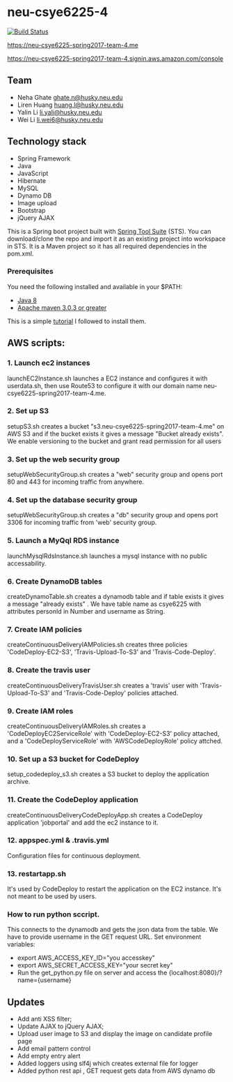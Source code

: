 # neu-csye6225-4
[![Build Status](https://travis-ci.com/weili6/neu-csye6225-4.svg?token=y6k4kmm4ZbfcwpY79RLX&branch=master)](https://travis-ci.com/weili6/neu-csye6225-4)

https://neu-csye6225-spring2017-team-4.me

https://neu-csye6225-spring2017-team-4.signin.aws.amazon.com/console  
## Team
- Neha Ghate ghate.n@husky.neu.edu
- Liren Huang huang.l@husky.neu.edu
- Yalin Li li.yali@husky.neu.edu
- Wei Li li.wei6@husky.neu.edu


## Technology stack

- Spring Framework
- Java
- JavaScript
- Hibernate
- MySQL
- Dynamo DB
- Image upload
- Bootstrap
- jQuery AJAX

This is a Spring boot project built with [Spring Tool Suite](https://spring.io/tools/sts/all) (STS).
You can download/clone the repo and import it as an existing project into workspace in STS.
It is a Maven project so it has all required dependencies in the pom.xml.

### Prerequisites
You need the following installed and available in your $PATH:

* [Java 8](http://www.oracle.com/technetwork/java/javase/downloads/jdk8-downloads-2133151.html)
* [Apache maven 3.0.3 or greater](http://maven.apache.org/install.html)

This is a simple [tutorial](https://www.mkyong.com/maven/how-to-install-maven-in-windows/) I followed to install them.

## AWS scripts:

### 1. Launch ec2 instances
launchEC2Instance.sh launches a EC2 instance and configures it with userdata.sh, then use Route53 to configure it with our domain name neu-csye6225-spring2017-team-4.me.

### 2. Set up S3
setupS3.sh creates a bucket "s3.neu-csye6225-spring2017-team-4.me" on AWS S3 and if the bucket exists it gives a message "Bucket already exists". We enable versioning to the bucket and grant read permission for all users

### 3. Set up the web security group
setupWebSecurityGroup.sh creates a "web" security group and opens port 80 and 443 for incoming traffic from anywhere.

### 4. Set up the database security group
setupWebSecurityGroup.sh creates a "db" security group and opens port 3306 for incoming traffic from 'web' security group.

### 5. Launch a MyQql RDS instance
launchMysqlRdsInstance.sh launches a mysql instance with no public accessability.

### 6. Create DynamoDB tables
createDynamoTable.sh creates a dynamodb table and if table exists it gives a message "already exists" .
We have table name as csye6225 with attributes personId in Number and username as String.

### 7. Create IAM policies
createContinuousDeliveryIAMPolicies.sh creates three policies 'CodeDeploy-EC2-S3', 'Travis-Upload-To-S3' and 'Travis-Code-Deploy'.

### 8. Create the travis user
createContinuousDeliveryTravisUser.sh creates a 'travis' user with 'Travis-Upload-To-S3' and 'Travis-Code-Deploy' policies attached.

### 9. Create IAM roles
createContinuousDeliveryIAMRoles.sh creates a 'CodeDeployEC2ServiceRole' with 'CodeDeploy-EC2-S3' policy attached, and a 'CodeDeployServiceRole' with 'AWSCodeDeployRole' policy attched.

### 10. Set up a S3 bucket for CodeDeploy
setup_codedeploy_s3.sh creates a S3 bucket to deploy the application archive.

### 11. Create the CodeDeploy application
createContinuousDeliveryCodeDeployApp.sh creates a CodeDeploy application 'jobportal' and add the ec2 instance to it.

### 12. appspec.yml & .travis.yml
Configuration files for continuous deployment.

### 13. restartapp.sh
It's used by CodeDeploy to restart the application on the EC2 instance. It's not meant to be used by users.

### How to run python sccript.
This connects to the dynamodb and gets the json data from the table. We have to provide username in the GET request URL.
Set environment variables:
- export AWS_ACCESS_KEY_ID="you accesskey"                        
- export AWS_SECRET_ACCESS_KEY="your secret key"
- Run the get_python.py file on server and access the {localhost:8080}/?name={username}


## Updates

* Add anti XSS filter;
* Update AJAX to jQuery AJAX;
* Upload user image to S3 and display the image on candidate profile page
* Add email pattern control
* Add empty entry alert
* Added loggers using slf4j which creates external file for logger
* Added python rest api , GET request gets data from AWS dynamo db
